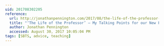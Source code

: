 ```yaml
---
uid: 201708302205
reference:
  url: http://jonathanpennington.com/2017/08/the-life-of-the-professor-my-talking-points-for-our-new-faculty-workshop/
  title: "‘The Life of the Professor’ — My Talking Points for our New Faculty Workshop"
  author: Jonathan Pennington
  accessed: August 30, 2017 10:05:04 PM
tags: [SBTS, advice, teaching]
---
```


